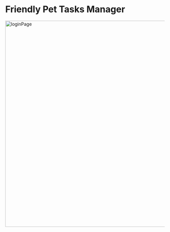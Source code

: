 # Friendly Pet Tasks Manager

<img width="1362" height="650" alt="loginPage" src="https://github.com/user-attachments/assets/c3ba3e49-a31f-4b4b-a316-7a2d3c086d60" />
